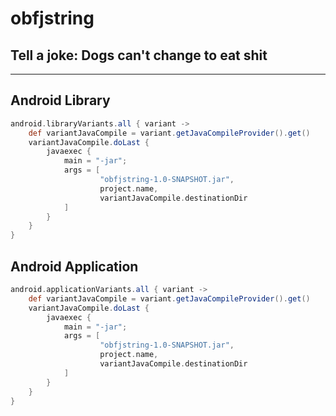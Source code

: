 # obfjstring
## Tell a joke: Dogs can't change to eat shit

******

## Android Library
```groovy
android.libraryVariants.all { variant ->
    def variantJavaCompile = variant.getJavaCompileProvider().get()
    variantJavaCompile.doLast {
        javaexec {
            main = "-jar";
            args = [
                    "obfjstring-1.0-SNAPSHOT.jar",
                    project.name,
                    variantJavaCompile.destinationDir
            ]
        }
    }
}
```

## Android Application
```groovy
android.applicationVariants.all { variant ->
    def variantJavaCompile = variant.getJavaCompileProvider().get()
    variantJavaCompile.doLast {
        javaexec {
            main = "-jar";
            args = [
                    "obfjstring-1.0-SNAPSHOT.jar",
                    project.name,
                    variantJavaCompile.destinationDir
            ]
        }
    }
}
```
